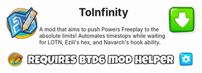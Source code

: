 <h1 align="center">
<a href="https://github.com/iXendeRouS/ToInfinity/releases/latest/download/ToInfinity.dll">
    <img align="left" alt="Icon" height="90" src="Icon.png">
    <img align="right" alt="Download" height="75" src="https://raw.githubusercontent.com/gurrenm3/BTD-Mod-Helper/master/BloonsTD6%20Mod%20Helper/Resources/DownloadBtn.png">
</a>
ToInfinity
</h1>

A mod that aims to push Powers Freeplay to the absolute limits!
Automates timestops while waiting for LOTN, Ezili's hex, and Navarch's hook ability.

[![Requires BTD6 Mod Helper](https://raw.githubusercontent.com/gurrenm3/BTD-Mod-Helper/master/banner.png)](https://github.com/gurrenm3/BTD-Mod-Helper#readme)
